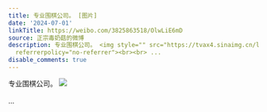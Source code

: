 ```yaml
---
title: 专业围棋公司。 [图片]
date: '2024-07-01'
linkTitle: https://weibo.com/3825863518/OlwLiE6mD
source: 正宗毒奶菇的微博
description: 专业围棋公司。 <img style="" src="https://tvax4.sinaimg.cn/large/e40a0b5egy1hr8furyfpoj23402c07wj.jpg"
  referrerpolicy="no-referrer"><br><br> ...
disable_comments: true
---
```

专业围棋公司。 <img style="" src="https://tvax4.sinaimg.cn/large/e40a0b5egy1hr8furyfpoj23402c07wj.jpg" referrerpolicy="no-referrer"><br><br> ...